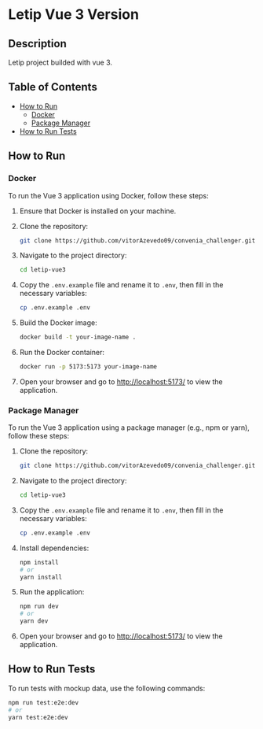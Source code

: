 # Letip Vue 3 Version 

## Description

Letip project builded with vue 3.

## Table of Contents

- [How to Run](#how-to-run)
  - [Docker](#docker)
  - [Package Manager](#package-manager)
- [How to Run Tests](#how-to-run-tests)

## How to Run

### Docker

To run the Vue 3 application using Docker, follow these steps:

1. Ensure that Docker is installed on your machine.

2. Clone the repository:

    ```bash
    git clone https://github.com/vitorAzevedo09/convenia_challenger.git
    ```

3. Navigate to the project directory:

    ```bash
    cd letip-vue3
    ```
4. Copy the `.env.example` file and rename it to `.env`, then fill in the necessary variables:

    ```bash
    cp .env.example .env
    ```
5. Build the Docker image:

    ```bash
    docker build -t your-image-name .
    ```

6. Run the Docker container:

    ```bash
    docker run -p 5173:5173 your-image-name
    ```

7. Open your browser and go to [http://localhost:5173/](http://localhost:5173/) to view the application.

### Package Manager

To run the Vue 3 application using a package manager (e.g., npm or yarn), follow these steps:

1. Clone the repository:

    ```bash
    git clone https://github.com/vitorAzevedo09/convenia_challenger.git
    ```

2. Navigate to the project directory:

    ```bash
    cd letip-vue3
    ```
    
3. Copy the `.env.example` file and rename it to `.env`, then fill in the necessary variables:

    ```bash
    cp .env.example .env
    ```

4. Install dependencies:

    ```bash
    npm install 
    # or
    yarn install
    ```

5. Run the application:

    ```bash
    npm run dev
    # or
    yarn dev
    ```

6. Open your browser and go to [http://localhost:5173/](http://localhost:5173/) to view the application.

## How to Run Tests

To run tests with mockup data, use the following commands:

```bash
npm run test:e2e:dev
# or
yarn test:e2e:dev
